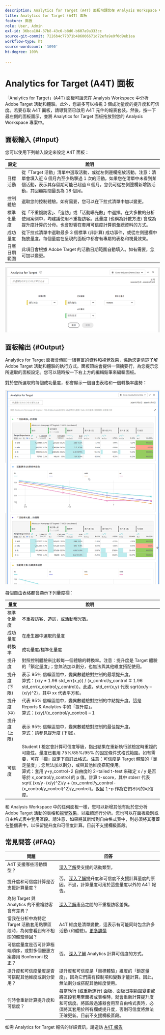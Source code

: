 ```yaml
---
description: Analytics for Target (A4T) 面板可讓您在 Analysis Workspace 中分析 Adobe Target 活動和體驗。
title: Analytics for Target (A4T) 面板
feature: 面板
role: User, Admin
exl-id: 36bca104-37b8-43c6-b8d0-b607a9a333cc
source-git-commit: 7226b4c77371b486006671d72efa9e0f0d9eb1ea
workflow-type: ht
source-wordcount: '1090'
ht-degree: 100%

---
```


# Analytics for Target (A4T) 面板

「Analytics for Target」(A4T) 面板可讓您在 Analysis Workspace 中分析 Adobe Target 活動和體驗。此外，您最多可以檢視 3 個成功量度的提升度和可信度。若要存取 A4T 面板，請導覽至已啟用 A4T 元件的報表套裝。然後，按一下最左側的面板圖示，並將 Analytics for Target 面板拖放到您的 Analysis Workspace 專案中。

## 面板輸入 {#Input}

您可以使用下列輸入設定來設定 A4T 面板：

| 設定 | 說明 |
|---|---|
| 目標活動 | 從「Target 活動」清單中選取活動，或從左側邊欄拖放活動。注意：清單會填入近 6 個月內至少點擊過 1 次的活動。如果您在清單中未看到某個活動，表示其存留期可能已超過 6 個月。您仍可從左側邊欄新增該活動，其回顧期間最長為 18 個月。 |
| 控制體驗 | 選取您的控制體驗。如有需要，您可以在下拉式清單中加以變更。 |
| 標準化量度 | 從「不重複訪客」、「造訪」或「活動曝光數」中選擇。在大多數的分析使用案例中，均建議使用不重複訪客。此量度 (也稱為計數方法) 會成為提升度計算的分母。也會影響在套用可信度計算前彙總資料的方式。 |
| 成功量度 | 從下拉式清單中選取最多 3 個標準 (非計算) 成功事件，或從左側邊欄中拖放量度。每個量度在呈現的面板中都會有專屬的表格和視覺效果。 |
| 日曆日期範圍 | 此項目會根據 Adobe Target 的活動日期範圍自動填入。如有需要，您可加以變更。 |

![面板產生器](assets/a4t-panel-builder2.png)

## 面板輸出 {#Output}

Analytics for Target 面板會傳回一組豐富的資料和視覺效果，協助您更清楚了解 Adobe Target 活動和體驗的執行方式。面板頂端會提供一個摘要行，為您提示您所選取的面板設定。您可以隨時按一下右上方的編輯鉛筆來編輯面板。

對於您所選取的每個成功量度，都會顯示一個自由表格和一個轉換率趨勢：

![已呈現](assets/a4t-rendered.png)


每個自由表格都會顯示下列量度欄：

| 量度 | 說明 |
|---|---|
| 標準化量度 | 不重複訪客、造訪，或活動曝光數。 |
| 成功量度 | 在產生器中選取的量度 |
| 轉換率 | 成功量度/標準化量度 |
| 提升度 | 對照控制體驗來比較每一個體驗的轉換率。注意：提升度是 Target 體驗的「鎖定量度」；您無法加以劃分，也無法與其他維度搭配使用。 |
| 提升度 (下限) | 表示 95％ 信賴區間中，變異數體驗對控制的最壞提升度。<br>算式：(x/y ± 1.96 std_err(x,y)) / (x_control/y_control ∓ 1.96 std_err(x_control,y_control))。此處，std_err(x,y) 代表 sqrt(xx/y – (x/y)^2)，其中 xx 代表平方和。 |
| 提升度 (中) | 代表 95% 信賴區間中，變異數體驗對控制的中點提升度。這是 Reports &amp; Analytics 中的「提升度」。<br>算式：(x/y)/(x_control/y_control) – 1 |
| 提升度 (上限) | 表示 95％ 信賴區間中，變異數體驗對控制的最佳提升度。<br>算式：請參見提升度 (下限)。 |
| 可信度 | Student t 檢定會計算可信度等級，指出結果在重新執行該檢定時重複的可能性。量度已套用 75%/85%/95% 的固定條件式格式範圍。如有需要，可在「欄」設定下自訂此格式。注意：可信度是 Target 體驗的「鎖定量度」；您無法加以劃分，或與其他維度搭配使用。<br>算式：套用 y+y_control-2 自由度的 2-tailed t-test 來確定 x / y 是否等於 x_control/y_control 的 p 值。計算 t-score，其中 stderr 代表 sqrt( (xx/y-(x/y)^2)/y + (xx_control/y_control-(x_control/y_control)^2)/y_control)。返回 1-p 作為它們不同的可信度。 |

和 Analysis Workspace 中的任何面板一樣，您可以新增其他有助於您分析 Adobe Target 活動的表格和[視覺效果](https://experienceleague.adobe.com/docs/analytics/analyze/analysis-workspace/visualizations/freeform-analysis-visualizations.html?lang=zh-Hant)，以繼續進行分析。您也可以在面板級別或自由格式表中套用區段。請注意，如果將其新增到自由格式表中，則必須將其覆蓋在整個表中，以保留提升度和可信度計算。目前不支援欄級區段。

## 常見問答 {#FAQ}

| 問題 | 回答 |
|---|---|
| A4T 支援哪些活動類型？ | [深入了解](https://experienceleague.adobe.com/docs/target/using/integrate/a4t/a4t-faq/a4t-faq-activity-setup.html?lang=zh-Hant)受支援的活動類型。 |
| 提升度和可信度計算是否支援計算量度？ | 否。 [深入了解](https://experienceleague.adobe.com/docs/target/using/integrate/a4t/a4t-faq/a4t-faq-lift-and-confidence.html?lang=zh-Hant)提升度和可信度不支援計算量度的原因。不過，計算量度可用於這些量度以外的 A4T 報告。 |
| 為何 Target 與 Analytics 的不重複訪客會有差異？ | [深入了解](https://experienceleague.adobe.com/docs/target/using/integrate/a4t/a4t-faq/a4t-faq-viewing-reports.html?lang=zh-Hant)產品之間的不重複訪客差異。 |
| 當我在分析中為特定 Target 活動套用點擊區段時，為何會看到有不相關的體驗傳回？ | A4T 維度是清單變數，這表示有可能同時包含許多活動 (和體驗)。[更多詳情](https://experienceleague.adobe.com/docs/target/using/integrate/a4t/a4t-faq/a4t-faq-viewing-reports.html?lang=zh-Hant) |
| 可信度量度是否可計算極端順序，或對多個優惠方案套用 Bonferroni 校正？ | 否。 [深入了解](https://experienceleague.adobe.com/docs/target/using/integrate/a4t/a4t-faq/a4t-faq-lift-and-confidence.html?lang=zh-Hant) Analytics 計算可信度的方式。 |
| 提升度和可信度量度是否可搭配其他維度或劃分使用？ | 提升度和可信度是「目標體驗」維度的「鎖定量度」，因為它們需有控制項和變數才能計算。因此，無法劃分或搭配其他維度使用。 |
| 何時會重新計算提升度和可信度？ | 每當執行 (或重新運行) 面板、面板日期範圍變更或將區段套用至面板或表格時，就會重新計算提升度和可信度。將區段過濾器套用至自由格式表時，必須將其套用於所有欄或提升度，否則可信度將無法正確更新。目前不支援欄級區段。 |

如需 Analytics for Target 報告的詳細資訊，請造訪 [A4T 報告](https://experienceleague.adobe.com/docs/target/using/integrate/a4t/reporting.html?lang=zh-Hant)
